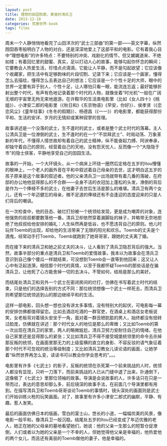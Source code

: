 ```yaml
---
layout: post
title: 理想的田园牧歌，黄昏的清兵卫
date: 2013-12-18
categories: 荒唐世界-book
tags: films
---
```


周末一个人静悄悄地看完了山田洋次的“武士三部曲”的第一部——英文字幕，纵然囫囵吞枣般明白了人物的对白，还是深深地爱上了这部平和的电影。它有着我心目中“理想电影”的许多特点：不要特别的冲突、戏剧化的情节，但又娓娓道来、不绝如缕；有着回忆里的甜蜜、真实，足以打动人心的故事，能够勾起你怀念的瞬间；它要教会人热爱生活，珍惜点点滴滴，它能让人平静，而不是勾起欲望；它应该像个收藏家，把生活中有足够韵味的片段切割、记录下来；它应该是一个画家，懂得怎么去描绘，懂得怎么去表达自己的想法；它应该是一个个性十足的大师，眼中的世界一定要有异于别人，个性十足，让人哪怕只看一眼，能流连忘返；最好能够折射出整个时代，有声有色地记录着那个时代的人物，就像坐着“时光机”一般在广阔无垠的宇宙里无拘无束地遨游。在许鞍华的生活类电影里（比如《女人四十》《桃姐》）、小津安二郎的电影里（《秋日和》《东京物语》《早安，你好》）、侯孝贤（《恋恋风尘》《童年往事》《冬冬的假期》）、杨德昌（《一一》）的电影里，都能获得那份平和、生活的安详、岁月的无情抑或某种寂寥的哲理。

故事讲述是一个没落的武士，生不逢时的武士，或者是整个武士时代的落幕。主人公清兵卫是一位潦倒的武士，生不逢时的在一个“不崇拜武士”、时局动荡、万象革新的年代，不懂得人情世故却有着自己的武士精神，纵不能奋起力搏、阿谀奉承，却独守着自己的原则，经营着自己的天地，没有怨天忧人，反而像一个“大隐隐于市”的隐士侠客，平静地享受自己的田园生活。

故事的一开始，一个大环镜头，从一个病床上环绕一圈然后定格在五岁的Itou懵懂的眼神上，一个老人的画外音在平和中叙述着自己母亲的去世，这才明白这五岁的孩子原来是这个故事的叙述者。他的父亲清兵卫一出场就带有着几番的落破，在府邸的办公地他显得那么的不合群——全身不洁的衣冠加上蓬松的头发，潦倒的背后是作为一个俸禄不多的武士，在他妻子去世后生活是那么的难堪。清兵卫有两个女儿，还有一个年迈健忘的母亲，微不足道的俸禄还有不会逢迎的态度迎来的只是人们背后的嘲讽。

在一次检查中，他的丑态、破烂打扮被一个统领给发现，更是成为嘲弄的对象，连他强势的叔叔都要数落他一番。清兵卫却依然穿着漏脚趾的袜子，并略带无奈地拒绝了他叔叔给他安排的婚礼：人生纵然再是低谷，也不愿违背自己的原则。他儿时玩伴Toemb的出现，却给他的生活带来了无限的阳光和欢乐。Toemb的丈夫是个酒鬼，经常动手打Toemb，Toemb就跑到了她哥哥家，跟她的丈夫离了婚。

而在接下来的清兵卫和她之前丈夫的决斗，让人看到了清兵卫隐忍背后的强大。当然，故事半部分的重点是清兵卫和Toemb的爱情故事，我本以为故事会在清兵卫意识到自己像个傻瓜一样就结束，可没想到Toemb会一直等到他回来；这又让人心中有泛起涟漪，相信那个时代的真情，以至于我都怀疑Toemb的那些话是在骗清兵卫，让他死了心方能舍掉一切的去决斗。不管如何，结局是那么的美好。

而结尾处清兵卫和另外一个武士在密闭房间的烂打，仿佛在书写着武士时代的结束，只是他们的选择告别的方式不同：那位统领想像一个武士一样死去，而清兵卫则希望那位统领逃到山的那边继续平和的生活。

这样一部电影，回头想一想也没有讲太多事情，没有特别大的起伏，可电影每一幕的安排仿佛都值得留恋。比如去酒店吃酒的一群官吏，在酒桌上和酒店女老板说笑，女老板背对着镜头安坐于一角，面对着一群丑陋肮脏的男人，始终都没有扭转过脸庞，仿佛就在讲述：那个时代女人的地位是那么的卑微；又比如Toemb的第一次出现在清兵卫的家里，两人的略微尴尬，清兵卫努力安耐住自己的情绪，在他自己家里还是显得那么的紧张；又比如清兵卫不得不接受城堡统领里的命令去杀掉那反叛的统领，在画面里那无力的上级蛮横的直立的身影、不容反驳的语气象征着那个时代不可忽视的统治等级制度；又比如清兵卫教女儿读论语的画面，让她学着“纵然世界再怎么变，读读书可以教会你学会思考的”。。。

电影里有许多《七武士》的影子，反叛的统领在杀死第一个前来挑战的人时，统领人都没有显现，只听一刀落下，而前来挑战的人已从门缝中退了出来，扑通倒下，这像极了《七武士》里那位领袖的故事。导演是会说故事的人，许多话只在只是一带而过，表达的意思却那么多，前后镜深的故事手法，在前面几个导演里都有用到。在描写清兵卫和Toemb哥哥谈论Toemb的事情时，镜头深处的画面则是武士们开始训练火枪的玩笑画面。对了，故事里有许多小津安二郎式的幽默，平静、有趣，惹人发笑。

最后的画面仿佛日本的版画，雪白的富士山，悠长的小道，一幅幅优美的风景，像电影一般平和，像清兵卫一般沉稳。结尾处五岁的Itou已经变成了年迈优雅的老人，她正在她的父母亲的墓地看望她们，她说：他的父亲一生那么的短暂仓促潦倒，人们或者以为她的父亲是一个不幸的人，但她觉得他父亲是幸福的，他热爱他的两个女儿，而且还有美丽的Toemb做他的妻子，他是幸福的。
